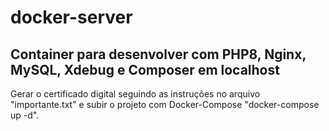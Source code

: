 # docker-server

## Container para desenvolver com PHP8, Nginx, MySQL, Xdebug e Composer em localhost

Gerar o certificado digital seguindo as instruções no arquivo "importante.txt" e subir o projeto com Docker-Compose "docker-compose up -d".
